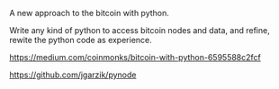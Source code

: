 
A new approach to the bitcoin with python.

Write any kind of python to access bitcoin nodes and data,
and refine, rewite the python code as experience.

https://medium.com/coinmonks/bitcoin-with-python-6595588c2fcf

https://github.com/jgarzik/pynode
